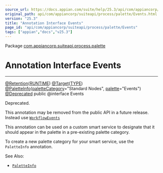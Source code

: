 ```yaml
---
source_url: https://docs.appian.com/suite/help/25.3/api/com/appiancorp/suiteapi/process/palette/Events.html
original_path: api/com/appiancorp/suiteapi/process/palette/Events.html
version: "25.3"
title: "Annotation Interface Events"
page_id: "api/com/appiancorp/suiteapi/process/palette/Events"
tags: ["appian","docs","v25.3"]
---
```



Package [com.appiancorp.suiteapi.process.palette](package-summary.html)

# Annotation Interface Events

* * *

[@Retention](https://docs.oracle.com/en/java/javase/17/docs/api/java.base/java/lang/annotation/Retention.html "class or interface in java.lang.annotation")([RUNTIME](https://docs.oracle.com/en/java/javase/17/docs/api/java.base/java/lang/annotation/RetentionPolicy.html#RUNTIME "class or interface in java.lang.annotation")) [@Target](https://docs.oracle.com/en/java/javase/17/docs/api/java.base/java/lang/annotation/Target.html "class or interface in java.lang.annotation")([TYPE](https://docs.oracle.com/en/java/javase/17/docs/api/java.base/java/lang/annotation/ElementType.html#TYPE "class or interface in java.lang.annotation")) [@PaletteInfo](PaletteInfo.html "annotation interface in com.appiancorp.suiteapi.process.palette")([paletteCategory](PaletteInfo.html#paletteCategory\(\))\="Standard Nodes", [palette](PaletteInfo.html#palette\(\))\="Events") [@Deprecated](https://docs.oracle.com/en/java/javase/17/docs/api/java.base/java/lang/Deprecated.html "class or interface in java.lang") public @interface Events

Deprecated.

This annotation may be removed from the public API in a future release. Instead use [`WorkflowEvents`](WorkflowEvents.html "annotation interface in com.appiancorp.suiteapi.process.palette")

This annotation can be used on a custom smart service to designate that it should appear in the palette in a pre-existing palette category.

To create a new palette category for your smart service, use the `PaletteInfo` annotation.

See Also:

-   [`PaletteInfo`](PaletteInfo.html "annotation interface in com.appiancorp.suiteapi.process.palette")